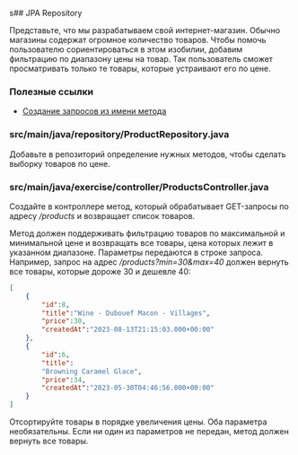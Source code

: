s## JPA Repository

Представьте, что мы разрабатываем свой интернет-магазин. Обычно магазины содержат огромное количество товаров. Чтобы помочь пользователю сориентироваться в этом изобилии, добавим фильтрацию по диапазону цены на товар. Так пользователь сможет просматривать только те товары, которые устраивают его по цене.

### Полезные ссылки

* [Создание запросов из имени метода](https://docs.spring.io/spring-data/jpa/reference/jpa/query-methods.html#jpa.query-methods.query-creation)

### src/main/java/repository/ProductRepository.java

Добавьте в репозиторий определение нужных методов, чтобы сделать выборку товаров по цене.

### src/main/java/exercise/controller/ProductsController.java

Создайте в контроллере метод, который обрабатывает GET-запросы по адресу */products* и возвращает список товаров.

Метод должен поддерживать фильтрацию товаров по максимальной и минимальной цене и возвращать все товары, цена которых лежит в указанном диапазоне. Параметры передаются в строке запроса. Например, запрос на адрес */products?min=30&max=40* должен вернуть все товары, которые дороже 30 и дешевле 40:

```json
[
    {
        "id":8,
        "title":"Wine - Dubouef Macon - Villages",
        "price":30,
        "createdAt":"2023-08-13T21:15:03.000+00:00"
    },
    {
        "id":6,
        "title":
        "Browning Caramel Glace",
        "price":34,
        "createdAt":"2023-05-30T04:46:56.000+00:00"
    }
]
```

Отсортируйте товары в порядке увеличения цены. Оба параметра необязательны. Если ни один из параметров не передан, метод должен вернуть все товары.
